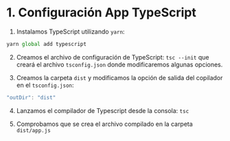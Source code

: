 
# 1. Configuración App TypeScript

1. Instalamos TypeScript utilizando ```yarn```: 
```javascript
yarn global add typescript
```

2. Creamos el archivo de configuración de TypeScript:
    ```tsc --init``` que creará el archivo ```tsconfig.json``` donde modificaremos algunas opciones.

3. Creamos la carpeta ```dist``` y modificamos la opción de salida del copilador en el ```tsconfig.json```:
```javascript
"outDir": "dist"
```

4. Lanzamos el compilador de Typescript desde la consola: ```tsc```

5. Comprobamos que se crea el archivo compilado en la carpeta ```dist/app.js```
